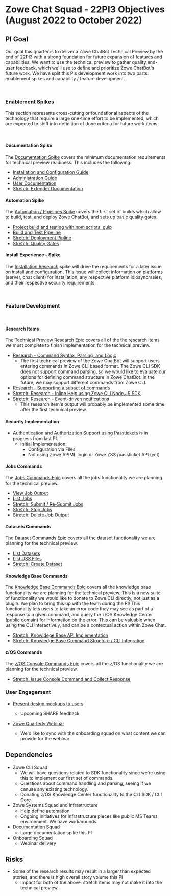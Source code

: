 # Zowe Chat Squad - 22PI3 Objectives (August 2022 to October 2022)

## PI Goal

Our goal this quarter is to deliver a Zowe ChatBot Technical Preview by the end of 22PI3 with a strong foundation for future expansion of features and capabilities. We want to use the technical preview to gather quality end-user feedback, which we'll use to define and prioritize Zowe ChatBot's future work. We have split this PIs development work into two parts: enablement spikes and capability / feature development.

<br />  

### Enablement Spikes 

This section represents cross-cutting or foundational aspects of the technology that require a large one-time effort to be implemented, which are expected to shift into definition of done criteria for future work items.

<br />  
  
#### Documentation Spike

The [Documentation Spike](https://github.com/zowe/zowe-chat/issues/19) covers the minimum documentation requirements for technical preview readiness. This includes the following:

- [Installation and Configuration Guide](https://github.com/zowe/zowe-chat/issues/70)
- [Administration Guide](https://github.com/zowe/zowe-chat/issues/71)
- [User Documentation](https://github.com/zowe/zowe-chat/issues/17)
- [Stretch: Extender Documentation](https://github.com/zowe/zowe-chat/issues/73)

#### Automation Spike

The [Automation / Pipelines Spike](https://github.com/zowe/zowe-chat/issues/12) covers the first set of builds which allow to build, test, and deploy Zowe ChatBot, and sets up basic quality gates. 

- [Project build and testing with npm scripts, gulp](https://github.com/zowe/zowe-chat/issues/42)
- [Build and Test Pipeline](https://github.com/zowe/zowe-chat/issues/43)
- [Stretch: Deployment Pipline](https://github.com/zowe/zowe-chat/issues/74)
- [Stretch: Quality Gates](https://github.com/zowe/zowe-chat/issues/41)

#### Install Experience - Spike

The [Installation Research](https://github.com/zowe/zowe-chat/issues/62) spike will drive the requirements for a later issue on install and configuration. This issue will collect information on platforms (server, chat client) for installation, any respective platform idiosyncrasies, and their respective security requirements.

<br />

### Feature Development
<br />

#### Research Items

The [Technical Preview Research Epic](https://github.com/zowe/zowe-chat/issues/75) covers all of the the research items we must complete to finish implementation for the technical preview.

- [Research - Command Syntax, Parsing, and Logic](https://github.com/zowe/zowe-chat/issues/76)
  * The first technical preview of the Zowe ChatBot will support users entering commands in Zowe CLI based format. The Zowe CLI SDK does not support command parsing, so we would like to evaluate our options for defining command structure in Zowe ChatBot. In the future, we may support different commands from Zowe CLI.
- [Research - Supporting a subset of commands](https://github.com/zowe/zowe-chat/issues/77)
- [Stretch: Research - Inline Help using Zowe CLI Node.JS SDK](https://github.com/zowe/zowe-chat/issues/78)
- [Stretch: Research - Event-driven notifications](https://github.com/zowe/zowe-chat/issues/79)
  * This research item's output will probably be implemented some time after the first technical preview.

#### Security Implementation

- [Authentication and Authorization Support using Passtickets](https://github.com/zowe/zowe-chat/issues/18) is in progress from last PI.
  * Initial Implementation:
    - Configuration via Files
    - Not using Zowe APIML login or Zowe ZSS /passticket API (yet)

#### Jobs Commands

The [Jobs Commands Epic](https://github.com/zowe/zowe-chat/10) covers all the jobs functionality we are planning for the technical preview.

- [View Job Output](https://github.com/zowe/zowe-chat/81)
- [List Jobs](https://github.com/zowe/zowe-chat/80)
- [Stretch: Submit / Re-Submit Jobs](https://github.com/zowe/zowe-chat/22)
- [Stretch: Stop Jobs](https://github.com/zowe/zowe-chat/22)
- [Stretch: Delete Job Output](https://github.com/zowe/zowe-chat/82)


#### Datasets Commands

The [Dataset Commands Epic](https://github.com/zowe/zowe-chat/16) covers all the dataset functionality we are planning for the technical preview.

- [List Datasets](https://github.com/zowe/zowe-chat/83)
- [List USS Files](https://github.com/zowe/zowe-chat/84)
- [Stretch: Create Dataset](https://github.com/zowe/zowe-chat/85)

#### Knowledge Base Commands

The [Knowledge Base Commands Epic](https://github.com/zowe/zowe-chat/14) covers all the knowledge base functionality we are planning for the technical preview. This is a new suite of functionality we would like to donate to Zowe CLI directly, not just as a plugin. We plan to bring this up with the team during the PI! This functionality lets users to take an error code they may see as part of a response to a given command, and query the z/OS Knowledge Center (public domain) for information on the error. This can be valuable when using the CLI interactively, and can be a contextual action within Zowe Chat. 

- [Stretch: Knowldege Base API Implementation](https://github.com/zowe/zowe-chat/86)
- [Stretch: Knowledge Base Command Structure / CLI Integration](https://github.com/zowe/zowe-chat/87)

#### z/OS Commands

The [z/OS Console Commands Epic](https://github.com/zowe/zowe-chat/15)  covers all the z/OS functionality we are planning for the technical preview.

- [Stretch: Issue Console Command and Collect Response](https://github.com/zowe/zowe-chat/88)

### User Engagement

- [Present design mockups to users]()
  * Upcoming SHARE feedback

- [Zowe Quarterly Webinar]()
  * We'd like to sync with the onboarding squad on what content we can provide for the webinar


## Dependencies

- Zowe CLI Squad 
  * We will have questions related to SDK functionality since we're using this to implement our first set of commands.
  * Questions about command handling and parsing, seeing if we canuse any existing technology.
  * Donating z/OS Knowledge Center functionality to the CLI SDK / CLI Core
- Zowe Systems Squad and Infrastructure
  * Help define automation
  * Ongoing initiatives for infrastructure pieces like public MS Teams environment. We have workarounds.
- Documentation Squad
  * Large documentation spike this PI
- Onboarding Squad
  * Webinar delivery

## Risks

- Some of the research results may result in a larger than expected stories, and there is high overall story volume this PI
  * Impact for both of the above: stretch items may not make it into the technical preview.
